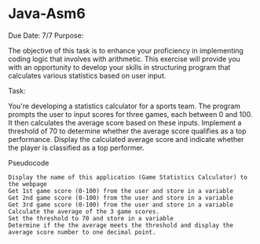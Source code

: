 # Java-Asm6
Due Date:  7/7
Purpose:

The objective of this task is to enhance your proficiency in implementing coding logic that involves with arithmetic. This exercise will provide you with an opportunity to develop your skills in structuring program that calculates various statistics based on user input.

 
Task:

You're developing a statistics calculator for a sports team. The program prompts the user to input scores for three games, each between 0 and 100. It then calculates the average score based on these inputs. Implement a threshold of 70 to determine whether the average score qualifies as a top performance. Display the calculated average score and indicate whether the player is classified as a top performer.

Pseudocode

    Display the name of this application (Game Statistics Calculator) to the webpage
    Get 1st game score (0-100) from the user and store in a variable
    Get 2nd game score (0-100) from the user and store in a variable
    Get 3rd game score (0-100) from the user and store in a variable
    Calculate the average of the 3 game scores.
    Set the threshold to 70 and store in a variable
    Determine if the the average meets the threshold and display the average score number to one decimal point.

 

